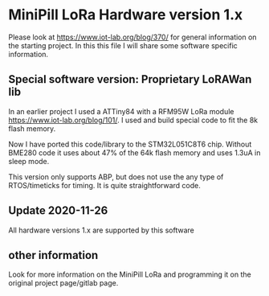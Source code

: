 # MiniPill LoRa Hardware version 1.x

Please look at https://www.iot-lab.org/blog/370/ for general information on the starting project. In this this file I will share some software specific information.

## Special software version: Proprietary LoRAWan lib
In an earlier project I used a ATTiny84 with a RFM95W LoRa module https://www.iot-lab.org/blog/101/. I used and build special code to fit the 8k flash memory.

Now I have ported this code/library to the STM32L051C8T6 chip. Without BME280 code it uses about 47% of the 64k flash memory and uses 1.3uA in sleep mode.

This version only supports ABP, but does not use the any type of RTOS/timeticks for timing. It is quite straightforward code.

## Update 2020-11-26
All hardware versions 1.x are supported by this software

## other information
Look for more information on the MiniPill LoRa and programming it on the original project page/gitlab page.
